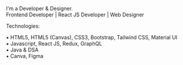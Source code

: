 I'm a Developer & Designer. <br/>
Frontend Developer | React JS Developer | Web Designer


Technologies:

▪︎ HTML5, HTML5 (Canvas), CSS3, Bootstrap, Tailwind CSS, Material UI <br/>
▪︎ Javascript, React JS, Redux, GraphQL <br/>
▪︎ Java & DSA <br/>
▪︎ Canva, Figma <br/>
